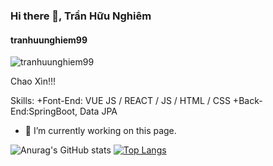 ### Hi there 👋, Trần Hữu Nghiêm
#### tranhuunghiem99
![tranhuunghiem99](https://www.google.com/url?sa=i&url=https%3A%2F%2Fwww.pinterest.com%2Fpin%2F839991767973831310%2F&psig=AOvVaw3jQL23-47XLj1-u6GKvM5w&ust=1619671059738000&source=images&cd=vfe&ved=0CAIQjRxqFwoTCIje54qPoPACFQAAAAAdAAAAABAN)

Chao Xìn!!!


Skills: +Font-End: VUE JS / REACT / JS / HTML / CSS +Back-End:SpringBoot, Data JPA

- 🔭 I’m currently working on this page. 



![Anurag's GitHub stats](https://github-readme-stats.vercel.app/api?username=tranhuunghiem99&show_icons=true&theme=radical)
[![Top Langs](https://github-readme-stats.vercel.app/api/top-langs/?username=tranhuunghiem99&layout=compact)](https://github.com/tranhuunghiem99/github-readme-stats)



